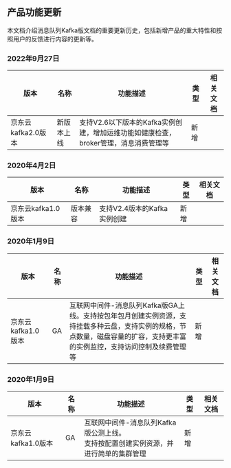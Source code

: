 
## 产品功能更新

本文档介绍消息队列Kafka版文档的重要更新历史，包括新增产品的重大特性和按照用户的反馈进行内容的更新等。

### 2022年9月27日 
| 版本      | 名称   | 功能描述 | 类型   |  相关文档  |
| ------------- | ------ |  -------------------------------- | ------ | ------------------------------------------------------------ |
| 京东云kafka2.0版本  | 新版本上线 | 支持V2.6以下版本的Kafka实例创建，增加运维功能如健康检查，broker管理，消息消费管理等 | 新增 | 


### 2020年4月2日 
| 版本      | 名称   | 功能描述 | 类型   |  相关文档  |
| ------------- | ------ |  ------ | ------ | ------------------------------------------------------------ |
| 京东云kafka1.0版本  | 版本兼容 | 支持V2.4版本的Kafka实例创建 | 新增 | 

### 2020年1月9日 
| 版本      | 名称   | 功能描述 | 类型   |  相关文档  |
| ------------- | ------ |  ------ | ------ | ------------------------------------------------------------ |
| 京东云kafka1.0版本  | GA | 互联网中间件-消息队列Kafka版GA上线。支持按包年包月创建实例资源，支持挂载多种云盘，支持实例的规格，节点数量，磁盘容量的扩容，支持更丰富的实例监控，支持访问控制及续费管理等 | 新增 | 



### 2020年1月9日 
| 版本      | 名称   | 功能描述 | 类型   |  相关文档  |
| ------------- | ------ |  ------ | ------ | ------------------------------------------------------------ |
| 京东云kafka1.0版本  | GA | 互联网中间件-消息队列Kafka版公测上线。<br/>支持按配置创建实例资源，并进行简单的集群管理 | 新增 | 

